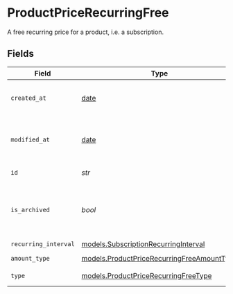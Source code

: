 # ProductPriceRecurringFree

A free recurring price for a product, i.e. a subscription.


## Fields

| Field                                                                                          | Type                                                                                           | Required                                                                                       | Description                                                                                    |
| ---------------------------------------------------------------------------------------------- | ---------------------------------------------------------------------------------------------- | ---------------------------------------------------------------------------------------------- | ---------------------------------------------------------------------------------------------- |
| `created_at`                                                                                   | [date](https://docs.python.org/3/library/datetime.html#date-objects)                           | :heavy_check_mark:                                                                             | Creation timestamp of the object.                                                              |
| `modified_at`                                                                                  | [date](https://docs.python.org/3/library/datetime.html#date-objects)                           | :heavy_check_mark:                                                                             | Last modification timestamp of the object.                                                     |
| `id`                                                                                           | *str*                                                                                          | :heavy_check_mark:                                                                             | The ID of the price.                                                                           |
| `is_archived`                                                                                  | *bool*                                                                                         | :heavy_check_mark:                                                                             | Whether the price is archived and no longer available.                                         |
| `recurring_interval`                                                                           | [models.SubscriptionRecurringInterval](../models/subscriptionrecurringinterval.md)             | :heavy_check_mark:                                                                             | N/A                                                                                            |
| `amount_type`                                                                                  | [models.ProductPriceRecurringFreeAmountType](../models/productpricerecurringfreeamounttype.md) | :heavy_check_mark:                                                                             | N/A                                                                                            |
| `type`                                                                                         | [models.ProductPriceRecurringFreeType](../models/productpricerecurringfreetype.md)             | :heavy_check_mark:                                                                             | The type of the price.                                                                         |